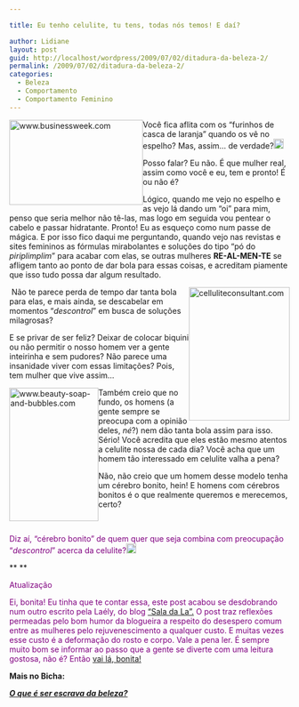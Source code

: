 ```yaml
---

title: Eu tenho celulite, tu tens, todas nós temos! E daí?

author: Lidiane
layout: post
guid: http://localhost/wordpress/2009/07/02/ditadura-da-beleza-2/
permalink: /2009/07/02/ditadura-da-beleza-2/
categories:
  - Beleza
  - Comportamento
  - Comportamento Feminino
---
```

[<img style="display: inline; margin-left: 0; margin-right: 0; border-width: 0;" title="www.businessweek.com" src="http://www.trololodemulher.com.br/blog/wp-content/uploads/2009/07/www-businessweek-com_thumb.jpg" border="0" alt="www.businessweek.com" width="240" height="153" align="left" />](http://www.trololodemulher.com.br/blog/wp-content/uploads/2009/07/www-businessweek-com.jpg) Você fica aflita com os “furinhos de casca de laranja” quando os vê no espelho? Mas, assim… de verdade?[<img style="display: inline;" title="EmoticonEyebrow" src="http://www.trololodemulher.com.br/blog/wp-content/uploads/2009/07/emoticoneyebrow_thumb.gif" alt="EmoticonEyebrow" width="18" height="18" />](http://www.trololodemulher.com.br/blog/wp-content/uploads/2009/07/emoticoneyebrow.gif)

Posso falar? Eu não. É que mulher real, assim como você e eu, tem e pronto! É ou não é?[](http://www.trololodemulher.com.br/blog/wp-content/uploads/2009/07/emoticonhappy.gif)

Lógico, quando me vejo no espelho e as vejo lá dando um “oi” para mim, penso que seria melhor não tê-las, mas logo em seguida vou pentear o cabelo e passar hidratante. Pronto! Eu as esqueço como num passe de mágica. E por isso fico daqui me perguntando, quando vejo nas revistas e sites femininos as fórmulas mirabolantes e soluções do tipo “pó do _piriplimplim_” para acabar com elas, se outras mulheres **RE-AL-MEN-TE** se afligem tanto ao ponto de dar bola para essas coisas, e acreditam piamente que isso tudo possa dar algum resultado.

[<img style="display: inline; margin-left: 0; margin-right: 0; border-width: 0;" title="celluliteconsultant.com" src="http://www.trololodemulher.com.br/blog/wp-content/uploads/2009/07/celluliteconsultant-com_thumb.jpg" border="0" alt="celluliteconsultant.com" width="181" height="240" align="right" />](http://www.trololodemulher.com.br/blog/wp-content/uploads/2009/07/celluliteconsultant-com.jpg) Não te parece perda de tempo dar tanta bola para elas, e mais ainda, se descabelar em momentos “_descontrol_” em busca de soluções milagrosas?  [](http://www.trololodemulher.com.br/blog/wp-content/uploads/2009/07/emoticonthumbsup.gif)

E se privar de ser feliz? Deixar de colocar biquini ou não permitir o nosso homem ver a gente inteirinha e sem pudores? Não parece uma insanidade viver com essas limitações? Pois, tem mulher que vive assim&#8230;

[<img style="display: inline; margin-left: 0; margin-right: 0; border-width: 0;" title="www.beauty-soap-and-bubbles.com" src="http://www.trololodemulher.com.br/blog/wp-content/uploads/2009/07/www-beautysoapandbubbles-com_thumb.jpg" border="0" alt="www.beauty-soap-and-bubbles.com" width="160" height="240" align="left" />](http://www.trololodemulher.com.br/blog/wp-content/uploads/2009/07/www-beautysoapandbubbles-com.jpg)

Também creio que no fundo, os homens (a gente sempre se preocupa com a opinião deles, _né_?) nem dão tanta bola assim para isso. Sério! Você acredita que eles estão mesmo atentos a celulite nossa de cada dia? Você acha que um homem tão interessado em celulite valha a pena?[](http://www.trololodemulher.com.br/blog/wp-content/uploads/2009/07/emoticonsurprised1.gif)

Não, não creio que um homem desse modelo tenha um cérebro bonito, hein! E homens com cérebros bonitos é o que realmente queremos e merecemos, certo? [](http://www.trololodemulher.com.br/blog/wp-content/uploads/2009/07/emoticonbigsmile.gif)

<span style="color: #800080;"> </span>

<span style="color: #800080;">Diz aí, “cérebro bonito” de quem quer que seja combina com preocupação “<em>descontrol</em>” acerca da celulite?</span>[<img style="display: inline;" title="EmoticonConfused" src="http://www.trololodemulher.com.br/blog/wp-content/uploads/2009/07/emoticonconfused_thumb.gif" alt="EmoticonConfused" width="18" height="18" />](http://www.trololodemulher.com.br/blog/wp-content/uploads/2009/07/emoticonconfused.gif)

** **

<span style="color: #800080;">Atualização</span>

<span style="color: #800080;">Ei, bonita! Eu tinha que te contar essa, este post acabou se desdobrando num outro escrito pela Laély, do blog</span> <a href="http://saladala.blogspot.com/" target="_blank">“Sala da La”.</a> <span style="color: #800080;">O post traz reflexões permeadas pelo bom humor da blogueira a respeito do desespero comum entre as mulheres pelo rejuvenescimento a qualquer custo. E muitas vezes esse custo é a deformação do rosto e corpo. Vale a pena ler. É sempre muito bom se informar ao passo que a gente se diverte com uma leitura gostosa, não é? Então</span> <a href="http://saladala.blogspot.com/2009/07/michael-jackson-nao-morreu.html" target="_blank">vai lá, bonita!</a>

**Mais no Bicha:**

[**_O que é ser escrava da beleza?_**](http://www.trololodemulher.com.br/2009/04/02/o-que-ser-escrava-da-beleza-2/)